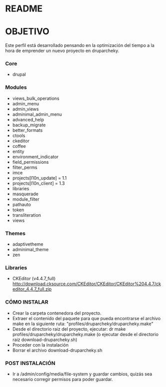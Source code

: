# README #

# OBJETIVO #

Este perfil está desarrollado pensando en la optimización del tiempo a la hora de emprender un nuevo proyecto en druparcheky.

### Core 

* drupal


### Modules 

* views_bulk_operations
* admin_menu
* admin_views
* adminimal_admin_menu
* advanced_help
* backup_migrate
* better_formats
* ctools
* ckeditor
* coffee
* entity
* environment_indicator
* field_permissions
* filter_perms
* imce
* projects[l10n_update] = 1.1
* projects[l10n_client] = 1.3
* libraries
* masquerade
* module_filter
* pathauto
* token
* transliteration
* views


### Themes 

* adaptivetheme
* adminimal_theme
* zen


### Libraries 

* CKEditor (v4.4.7_full) http://download.cksource.com/CKEditor/CKEditor/CKEditor%204.4.7/ckeditor_4.4.7_full.zip


### CÓMO INSTALAR

* Crear la carpeta contenedora del proyecto.
* Extraer el contenido del paquete para que pueda encontrarse el archivo make en la siguiente ruta: "profiles/druparcheky/druparcheky.make"
* Desde el directorio raiz del proyecto, ejecutar: dr make profiles/druparcheky/druparcheky.make (o ejecutar desde el directorio raiz download-druparcheky.sh)
* Proceder con la instalación
* Borrar el archivo download-druparcheky.sh


### POST INSTALACIÓN ###

* Ir a /admin/config/media/file-system y guardar cambios, quizás sea necesario corregir permisos para poder guardar.
